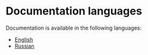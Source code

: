 # Documentation languages

Documentation is available in the following languages:
* [English](https://github.com/Captious99/BitSkinsApi/blob/master/docs/eng/index.md)
* [Russian](https://github.com/Captious99/BitSkinsApi/blob/master/docs/ru/index.md)